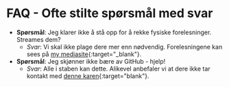 # FAQ - Ofte stilte spørsmål med svar
- **Spørsmål**: Jeg klarer ikke å stå opp for å rekke fysiske forelesninger. Streames dem?
  - *Svar*: Vi skal ikke plage dere mer enn nødvendig. Forelesningene kan sees på [my mediasite](https://uit.instructure.com/courses/24034/external_tools/63){:target="_blank"}.
- **Spørsmål**: Jeg skjønner ikke bære av GitHub - hjelp!
  - *Svar*: Alle i staben kan dette. Alikevel anbefaler vi at dere ikke tar kontakt med [denne karen](https://uit.no/ansatte/derek.clark){:target="blank"}.
